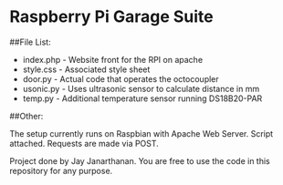 # Raspberry Pi Garage Suite

##File List:

* index.php - Website front for the RPI on apache
* style.css - Associated style sheet
* door.py - Actual code that operates the octocoupler
* usonic.py - Uses ultrasonic sensor to calculate distance in mm
* temp.py - Additional temperature sensor running DS18B20-PAR

##Other: 

The setup currently runs on Raspbian with Apache Web Server. Script attached. Requests are made via POST.

Project done by Jay Janarthanan. You are free to use the code in this repository for any purpose. 
